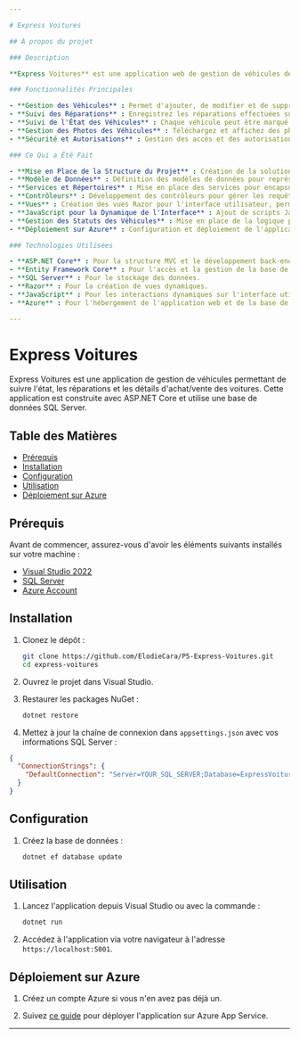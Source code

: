 ```yaml
---

# Express Voitures

## À propos du projet

### Description

**Express Voitures** est une application web de gestion de véhicules destinée aux concessionnaires automobiles et aux gestionnaires de flottes. Elle permet de suivre et de gérer divers aspects liés aux véhicules, notamment leur état, leurs réparations, et les détails d'achat et de vente. L'application est construite avec le framework ASP.NET Core et utilise SQL Server pour la gestion des données.

### Fonctionnalités Principales

- **Gestion des Véhicules** : Permet d'ajouter, de modifier et de supprimer des véhicules. Chaque véhicule peut être décrit par des détails tels que le VIN (numéro d'identification du véhicule), l'année, la marque, le modèle, la finition, le prix d'achat, et la date d'achat.
- **Suivi des Réparations** : Enregistrez les réparations effectuées sur les véhicules. Chaque réparation comprend une description et un coût associé.
- **Suivi de l'État des Véhicules** : Chaque véhicule peut être marqué comme "Disponible" ou "Vendu". Cela permet de suivre facilement l'état de chaque véhicule.
- **Gestion des Photos des Véhicules** : Téléchargez et affichez des photos pour chaque véhicule, permettant ainsi une meilleure visualisation.
- **Sécurité et Autorisations** : Gestion des accès et des autorisations pour différentes actions, comme la création, la modification et la suppression de véhicules.

### Ce Qui a Été Fait

- **Mise en Place de la Structure du Projet** : Création de la solution ASP.NET Core avec une architecture MVC (Modèle-Vue-Contrôleur).
- **Modèle de Données** : Définition des modèles de données pour représenter les véhicules (`Car`), les marques (`Make`), les modèles de voitures (`Model`), et les réparations (`Repair`).
- **Services et Répertoires** : Mise en place des services pour encapsuler la logique métier et des répertoires pour l'accès aux données. Cela inclut l'utilisation d'interfaces pour respecter les principes SOLID.
- **Contrôleurs** : Développement des contrôleurs pour gérer les requêtes HTTP et coordonner les interactions entre les vues et les modèles.
- **Vues** : Création des vues Razor pour l'interface utilisateur, permettant d'afficher, de créer, de modifier et de supprimer des véhicules.
- **JavaScript pour la Dynamique de l'Interface** : Ajout de scripts JavaScript pour gérer des fonctionnalités dynamiques comme l'affichage conditionnel de la date de vente selon le statut du véhicule.
- **Gestion des Statuts des Véhicules** : Mise en place de la logique pour suivre et mettre à jour le statut des véhicules, y compris la gestion de la disponibilité et la date de vente.
- **Déploiement sur Azure** : Configuration et déploiement de l'application sur Azure, incluant la mise en place d'une base de données SQL Azure.

### Technologies Utilisées

- **ASP.NET Core** : Pour la structure MVC et le développement back-end.
- **Entity Framework Core** : Pour l'accès et la gestion de la base de données.
- **SQL Server** : Pour le stockage des données.
- **Razor** : Pour la création de vues dynamiques.
- **JavaScript** : Pour les interactions dynamiques sur l'interface utilisateur.
- **Azure** : Pour l'hébergement de l'application web et de la base de données.

---
```


# Express Voitures

Express Voitures est une application de gestion de véhicules permettant de suivre l'état, les réparations et les détails d'achat/vente des voitures. Cette application est construite avec ASP.NET Core et utilise une base de données SQL Server.

## Table des Matières

- [Prérequis](#prérequis)
- [Installation](#installation)
- [Configuration](#configuration)
- [Utilisation](#utilisation)
- [Déploiement sur Azure](#déploiement-sur-azure)

## Prérequis

Avant de commencer, assurez-vous d'avoir les éléments suivants installés sur votre machine :

- [Visual Studio 2022](https://visualstudio.microsoft.com/vs/)
- [SQL Server](https://www.microsoft.com/fr-fr/sql-server/sql-server-downloads)
- [Azure Account](https://azure.microsoft.com/en-us/free/)

## Installation

1. Clonez le dépôt :

   ```bash
   git clone https://github.com/ElodieCara/P5-Express-Voitures.git
   cd express-voitures
   ```

2. Ouvrez le projet dans Visual Studio.

3. Restaurer les packages NuGet :

   ```bash
   dotnet restore
   ```

4. Mettez à jour la chaîne de connexion dans `appsettings.json` avec vos informations SQL Server :

```json
{
  "ConnectionStrings": {
    "DefaultConnection": "Server=YOUR_SQL_SERVER;Database=ExpressVoitures;Trusted_Connection=True;MultipleActiveResultSets=true;persist security info=True;Integrated Security=SSPI;TrustServerCertificate=True;"
  }
}
```

## Configuration

1. Créez la base de données :

   ```bash
   dotnet ef database update
   ```

## Utilisation

1. Lancez l'application depuis Visual Studio ou avec la commande :

   ```bash
   dotnet run
   ```

2. Accédez à l'application via votre navigateur à l'adresse `https://localhost:5001`.

## Déploiement sur Azure

1. Créez un compte Azure si vous n'en avez pas déjà un.

2. Suivez [ce guide](https://learn.microsoft.com/fr-fr/aspnet/core/tutorials/publish-to-azure-webapp-using-vs) pour déployer l'application sur Azure App Service.

---
